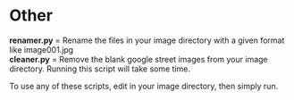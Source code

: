 # Other

**renamer.py** = Rename the files in your image directory with a given format like image001.jpg </br>
**cleaner.py** = Remove the blank google street images from your image directory. Running this script will take some time.

To use any of these scripts, edit in your image directory, then simply run.

